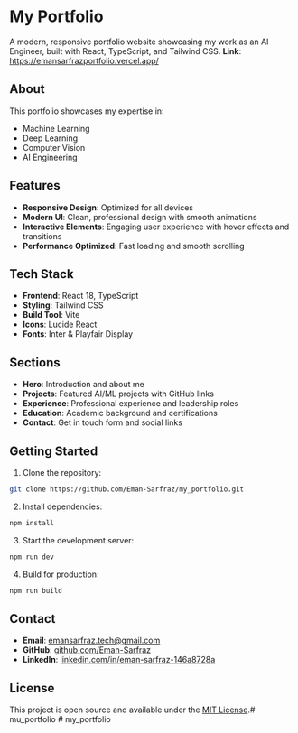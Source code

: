 # My Portfolio

A modern, responsive portfolio website showcasing my work as an AI Engineer, built with React, TypeScript, and Tailwind CSS.
**Link**: https://emansarfrazportfolio.vercel.app/

## About

This portfolio showcases my expertise in:
- Machine Learning
- Deep Learning  
- Computer Vision
- AI Engineering

## Features

- **Responsive Design**: Optimized for all devices
- **Modern UI**: Clean, professional design with smooth animations
- **Interactive Elements**: Engaging user experience with hover effects and transitions
- **Performance Optimized**: Fast loading and smooth scrolling

## Tech Stack

- **Frontend**: React 18, TypeScript
- **Styling**: Tailwind CSS
- **Build Tool**: Vite
- **Icons**: Lucide React
- **Fonts**: Inter & Playfair Display

## Sections

- **Hero**: Introduction and about me
- **Projects**: Featured AI/ML projects with GitHub links
- **Experience**: Professional experience and leadership roles
- **Education**: Academic background and certifications
- **Contact**: Get in touch form and social links

## Getting Started

1. Clone the repository:
```bash
git clone https://github.com/Eman-Sarfraz/my_portfolio.git
```

2. Install dependencies:
```bash
npm install
```

3. Start the development server:
```bash
npm run dev
```

4. Build for production:
```bash
npm run build
```

## Contact

- **Email**: emansarfraz.tech@gmail.com
- **GitHub**: [github.com/Eman-Sarfraz](https://github.com/Eman-Sarfraz)
- **LinkedIn**: [linkedin.com/in/eman-sarfraz-146a8728a](https://linkedin.com/in/eman-sarfraz-146a8728a)

## License

This project is open source and available under the [MIT License](LICENSE).# mu_portfolio
#   m y _ p o r t f o l i o 
 
 
